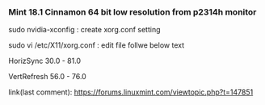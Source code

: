 ### Mint 18.1 Cinnamon 64 bit low resolution from p2314h monitor

sudo nvidia-xconfig          : create xorg.conf setting

sudo vi /etc/X11/xorg.conf   : edit file follwe below text

HorizSync       30.0 - 81.0

VertRefresh     56.0 - 76.0

link(last comment): https://forums.linuxmint.com/viewtopic.php?t=147851